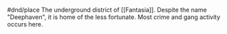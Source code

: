 #dnd/place 
The underground district of [[Fantasia]]. Despite the name "Deephaven", it is home of the less fortunate. Most crime and gang activity occurs here.